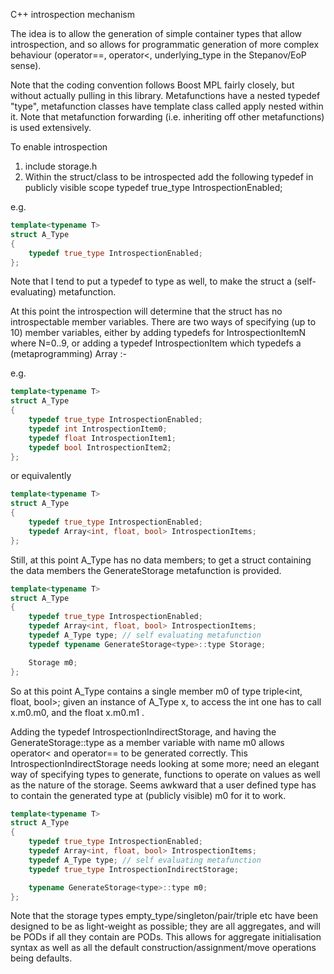 C++ introspection mechanism

The idea is to allow the generation of simple container types that allow introspection, and so allows for programmatic generation of more complex behaviour (operator==, operator<, underlying_type in the Stepanov/EoP sense).

Note that the coding convention follows Boost MPL fairly closely, but without actually pulling in this library. Metafunctions have a nested typedef "type", metafunction classes have template class called apply nested within it. Note that metafunction forwarding (i.e. inheriting off other metafunctions) is used extensively.

To enable introspection

1) include storage.h
2) Within the struct/class to be introspected add the following typedef in publicly visible scope
    typedef true_type IntrospectionEnabled;

e.g.
```cpp
template<typename T>
struct A_Type
{
    typedef true_type IntrospectionEnabled;
};
```

Note that I tend to put a typedef to type as well, to make the struct a (self-evaluating) metafunction.

At this point the introspection will determine that the struct has no introspectable member variables.
There are two ways of specifying (up to 10) member variables, either by adding typedefs for IntrospectionItemN where N=0..9, or adding a typedef IntrospectionItem which typedefs a (metaprogramming) Array :-

e.g.
```cpp
template<typename T>
struct A_Type
{
    typedef true_type IntrospectionEnabled;
    typedef int IntrospectionItem0;
    typedef float IntrospectionItem1;
    typedef bool IntrospectionItem2;
};
```
or equivalently
```cpp
template<typename T>
struct A_Type
{
    typedef true_type IntrospectionEnabled;
    typedef Array<int, float, bool> IntrospectionItems;
};
```

Still, at this point A_Type has no data members; to get a struct containing the data members the GenerateStorage metafunction is provided.

```cpp
template<typename T>
struct A_Type
{
    typedef true_type IntrospectionEnabled;
    typedef Array<int, float, bool> IntrospectionItems;
    typedef A_Type type; // self evaluating metafunction
    typedef typename GenerateStorage<type>::type Storage;

    Storage m0;
};
```

So at this point A_Type<T> contains a single member m0 of type triple<int, float, bool>; given an instance of A_Type<T> x, to access the int one has to call x.m0.m0, and the float x.m0.m1 .

Adding the typedef IntrospectionIndirectStorage, and having the GenerateStorage<type>::type as a member variable with name m0 allows operator< and operator== to be generated correctly.
This IntrospectionIndirectStorage needs looking at some more; need an elegant way of specifying types to generate, functions to operate on values as well as the nature of the storage. Seems awkward that a user defined type has to contain the generated type at (publicly visible) m0 for it to work.

```cpp
template<typename T>
struct A_Type
{
    typedef true_type IntrospectionEnabled;
    typedef Array<int, float, bool> IntrospectionItems;
    typedef A_Type type; // self evaluating metafunction
    typedef true_type IntrospectionIndirectStorage;

    typename GenerateStorage<type>::type m0;
};
```

Note that the storage types empty_type/singleton/pair/triple etc have been designed to be as light-weight as possible; they are all aggregates, and will be PODs if all they contain are PODs. This allows for aggregate initialisation syntax as well as all the default construction/assignment/move operations being defaults.